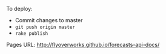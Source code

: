 To deploy:
* Commit changes to master
* `git push origin master`
* `rake publish`


Pages URL: http://flyoverworks.github.io/forecasts-api-docs/
